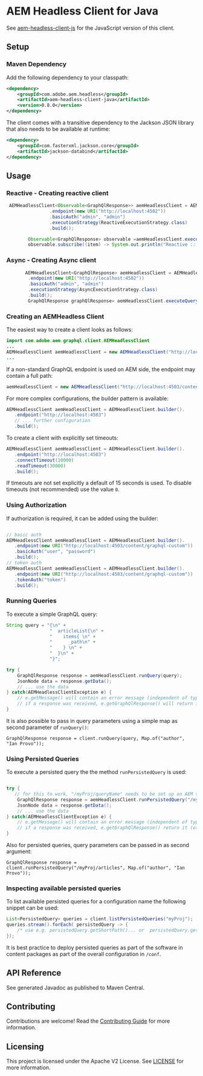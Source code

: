 # AEM Headless Client for Java

See [aem-headless-client-js](https://github.com/adobe/aem-headless-client-js) for the JavaScript version of this client.

## Setup

### Maven Dependency

Add the following dependency to your classpath:

```xml
<dependency>
	<groupId>com.adobe.aem.headless</groupId>
	<artifactId>aem-headless-client-java</artifactId>
	<version>0.8.0</version>
</dependency>
```

The client comes with a transitive dependency to the Jackson JSON library that also needs to be available at runtime:
 
```xml
<dependency>
	<groupId>com.fasterxml.jackson.core</groupId>
	<artifactId>jackson-databind</artifactId>
</dependency>
```

## Usage


### Reactive - Creating reactive client
```Java
 AEMHeadlessClient<Observable<GraphQlResponse>> aemHeadlessClient = AEMHeadlessClient.<Observable<GraphQlResponse>>builder()
                .endpoint(new URI("http://localhost:4502"))
                .basicAuth("admin", "admin")
                .executionStrategy(ReactiveExecutionStrategy.class)
                .build();

        Observable<GraphQlResponse> observable =aemHeadlessClient.executeQuery(query);
        observable.subscribe((item) -> System.out.println("Reactive :: " + item.getData()));

```

### Async - Creating Async client
```Java
       AEMHeadlessClient<GraphQlResponse> aemHeadlessClient = AEMHeadlessClient.<GraphQlResponse>builder()
        .endpoint(new URI("http://localhost:4502"))
        .basicAuth("admin", "admin")
        .executionStrategy(AsyncExecutionStrategy.class)
        .build();
        GraphQlResponse graphQlResponse= aemHeadlessClient.executeQuery(query);

```

### Creating an AEMHeadless Client

The easiest way to create a client looks as follows: 

```java
import com.adobe.aem.graphql.client.AEMHeadlessClient
...
AEMHeadlessClient aemHeadlessClient = new AEMHeadlessClient("http://localhost:4503");
...
```

If a non-standard GraphQL endpoint is used on AEM side, the endpoint may contain a full path:

```java
aemHeadlessClient = new AEMHeadlessClient("http://localhost:4503/content/graphql-custom");
```

For more complex configurations, the builder pattern is available:

```java
AEMHeadlessClient aemHeadlessClient = AEMHeadlessClient.builder().
   .endpoint("http://localhost:4503")
   // ... further configuration
   .build();
```

To create a client with explicitly set timeouts:

```java
AEMHeadlessClient aemHeadlessClient = AEMHeadlessClient.builder().
   .endpoint("http://localhost:4503")
   .connectTimeout(10000)
   .readTimeout(30000)
   .build();
```

If timeouts are not set explicitly a default of 15 seconds is used. To disable timeouts (not recommended) use the value `0`.

### Using Authorization

If authorization is required, it can be added using the builder:

```java

// basic auth
AEMHeadlessClient aemHeadlessClient = AEMHeadlessClient.builder().
   .endpoint(new URI("http://localhost:4503/content/graphql-custom"))
   .basicAuth("user", "password")
   .build();
// token auth   
AEMHeadlessClient aemHeadlessClient = AEMHeadlessClient.builder().
   .endpoint(new URI("http://localhost:4503/content/graphql-custom"))
   .tokenAuth("token")
   .build();
```


### Running Queries 

To execute a simple GraphQL query:

```java
String query = "{\n" + 
				"  articleList{\n" + 
				"    items{ \n" + 
				"      _path\n" + 
				"    } \n" + 
				"  }\n" + 
				"}";

try {
	GraphQlResponse response = aemHeadlessClient.runQuery(query);
	JsonNode data = response.getData();
	// ... use the data
} catch(AEMHeadlessClientException e) {
	// e.getMessage() will contain an error message (independent of type of error)
	// if a response was received, e.getGraphQlResponse() will return it (otherwise null)
}
```

It is also possible to pass in query parameters using a simple map as second parameter of `runQuery()`:

```
GraphQlResponse response = client.runQuery(query, Map.of("author", "Ian Provo"));
```


### Using Persisted Queries

To execute a persisted query the the method `runPersistedQuery` is used:

```java

try {
   // for this to work, "/myProj/queryName" needs to be set up on AEM side
	GraphQlResponse response = aemHeadlessClient.runPersistedQuery("/myProj/queryName");
	JsonNode data = response.getData();
	// ... use the data
} catch(AEMHeadlessClientException e) {
	// e.getMessage() will contain an error message (independent of type of error)
	// if a response was received, e.getGraphQlResponse() return it (otherwise null)
}
```

Also for persisted queries, query parameters can be passed in as second argument:

```
GraphQlResponse response = client.runPersistedQuery("/myProj/articles", Map.of("author", "Ian Provo"));
```


### Inspecting available persisted queries

To list available persisted queries for a configuration name the following snippet can be used:

```java
List<PersistedQuery> queries = client.listPersistedQueries("myProj");
queries.stream().forEach( persistedQuery -> { 
    /* use e.g. persistedQuery.getShortPath()... or  persistedQuery.getQuery() */ 
});
```

It is best practice to deploy persisted queries as part of the software in content packages as part of the overall configuration in `/conf`.


## API Reference

See generated Javadoc as published to Maven Central.


## Contributing

Contributions are welcome! Read the [Contributing Guide](./.github/CONTRIBUTING.md) for more information.

## Licensing

This project is licensed under the Apache V2 License. See [LICENSE](LICENSE) for more information.

